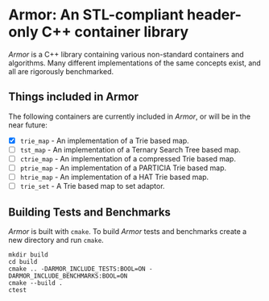 # Armor: An STL-compliant header-only C++ container library

_Armor_ is a C++ library containing various non-standard containers and
algorithms. Many different implementations of the same concepts exist, and all
are rigorously benchmarked.

## Things included in Armor
The following containers are currently included in _Armor_, or will be in the
near future:

- [x] `trie_map` - An implementation of a Trie based map.
- [ ] `tst_map` - An implementation of a Ternary Search Tree based map.
- [ ] `ctrie_map` - An implementation of a compressed Trie based map.
- [ ] `ptrie_map` - An implementation of a PARTICIA Trie based map.
- [ ] `htrie_map` - An implementation of a HAT Trie based map.
- [ ] `trie_set` - A Trie based map to set adaptor.

## Building Tests and Benchmarks

_Armor_ is built with `cmake`. To build _Armor_ tests and benchmarks create a
new directory and run `cmake`.

    mkdir build
    cd build
    cmake .. -DARMOR_INCLUDE_TESTS:BOOL=ON -DARMOR_INCLUDE_BENCHMARKS:BOOL=ON
    cmake --build .
    ctest

